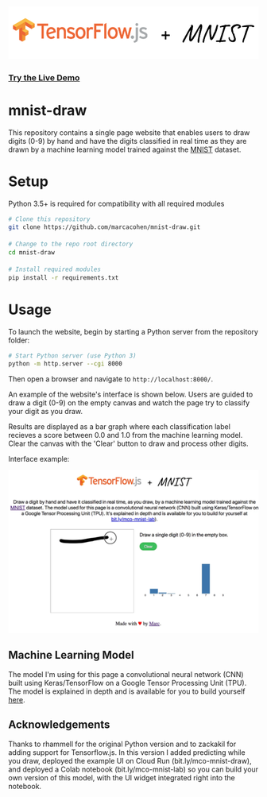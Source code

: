 
## [![Tensorflow.js](tf.js_mnist.png)](https://js.tensorflow.org/)

### [Try the Live Demo](https://bit.ly/mco-mnist-draw)

# mnist-draw
This repository contains a single page website that enables users to draw digits (0-9) by hand and 
have the digits classified in real time as they are drawn by a machine learning model trained against
the [MNIST](https://en.wikipedia.org/wiki/MNIST_database) dataset.

# Setup 
Python 3.5+ is required for compatibility with all required modules

```bash
# Clone this repository
git clone https://github.com/marcacohen/mnist-draw.git

# Change to the repo root directory
cd mnist-draw

# Install required modules
pip install -r requirements.txt
```

# Usage
To launch the website, begin by starting a Python server from the repository folder:
```bash
# Start Python server (use Python 3)
python -m http.server --cgi 8000
```
Then open a browser and navigate to `http://localhost:8000/`. 

An example of the website's interface is shown below. Users are guided to draw a digit (0-9) on the empty
canvas and watch the page try to classify your digit as you draw.

Results are displayed as a bar graph where each classification label recieves a score between 0.0 and 1.0 from the machine learning model. Clear the canvas with the 'Clear' button to draw and process other digits.  

Interface example: 
<p>
  <img src="mnist-draw.gif" width="600">
</p>

## Machine Learning Model
The model I'm using for this page a convolutional neural network (CNN) built using Keras/TensorFlow on a
Google Tensor Processing Unit (TPU).
The model is explained in depth and is available for you to build yourself [here](bit.ly/mco-mnist-lab).

## Acknowledgements

Thanks to rhammell for the original Python version and to zackakil for adding support for Tensorflow.js.
In this version I added predicting while you draw, deployed the example UI on Cloud Run (bit.ly/mco-mnist-draw),
and deployed a Colab notebook (bit.ly/mco-mnist-lab) so you can build your own version of this model, 
with the UI widget integrated right into the notebook.
